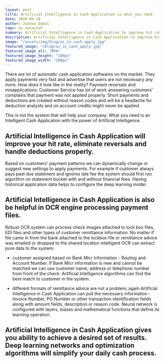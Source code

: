 ```yaml
---
layout: post
title: Artificial Intelligence in Cash Application is what you need
date: 2020-06-18
author: Joanna Dabal
tags: ai autocash
summary: Artificial Intelligence in Cash Application to improve hit rate, OCR engine using deep learning and neural network models.
description: Artificial Intelligence in Cash Application to improve hit rate, OCR engine using deep learning and neural network models.
image: "/assets/img/blog/ai_in_cash_apply.jpg"
featured_image: "/blog/ai_in_cash_apply.jpg"
featured_image_alt: "RPA"
featured_image_height: "100px"
featured_image_width: "200px"
---
```


There are lot of automatic cash application softwares on the market. They apply payments very fast and advertise that users are not necessary any more. How does it look like in the reality? Payment reversals and misapplications. Customer Service has lot of work answering customers' complains that payment was not applied properly. Short payments and deductions are created without reason codes and will be a headache for deduction analysts and on account credits might never be applied.

This is not the system that will help your company. What you need is an Intelligent Cash Application with the power of Artificial Intelligence.

## Artificial Intelligence in Cash Application will improve your hit rate, eliminate reversals and handle deductions properly.

Based on customers' payment patterns we can dynamically change or suggest new settings to apply payments. For example if customer always pays past due statement and ignores late fee the system should first run algorithm on statement bucket with and without financial fees. Having historical application data helps to configure the deep learning model.

## Artificial Intelligence in Cash Application is also be helpful in OCR engine processing payment files.

Robust OCR system can process check images attached to lock box files, EDI files and other types of customer remittance information. No matter if file came in from the bank attached to the lockbox file or remittance advice was emailed or dropped to the shared location intelligent OCR can extract pure data to the system:

- customer assigned based on Bank Micr Information - Routing and Account Number. If Bank Micr information is new and cannot be matched we can use customer name, address or telephone number from front of the check. Artificial Intelligence algorithms can find the best match to customer in the system.

- different formats of remittance advice are not a problem; again Artificial Intelligence in Cash Application can pull the necessary information - Invoice Number, PO Number or other transaction identification fields along with amount fields, description or reason code.  Neural network is configured with layers, biases and mathematical functions that define its learning operation.

## Artificial Intelligence in Cash Application gives you ability to achieve a desired set of results. Deep learning networks and optimization algorithms will simplify your daily cash process.